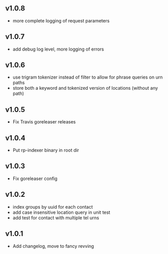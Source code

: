 v1.0.8
----------
 * more complete logging of request parameters

v1.0.7
----------
 * add debug log level, more logging of errors

v1.0.6
----------
 * use trigram tokenizer instead of filter to allow for phrase queries on urn paths
 * store both a keyword and tokenized version of locations (without any path)

v1.0.5
----------
 * Fix Travis goreleaser releases

v1.0.4
----------
 * Put rp-indexer binary in root dir

v1.0.3
----------
 * Fix goreleaser config

v1.0.2
----------
 * index groups by uuid for each contact
 * add case insensitive location query in unit test
 * add test for contact with multiple tel urns

v1.0.1
----------
 * Add changelog, move to fancy revving

